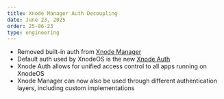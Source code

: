 ```yaml
---
title: Xnode Manager Auth Decoupling
date: June 23, 2025
order: 25-06-23
type: engineering
---
```


- Removed built-in auth from [Xnode Manager](https://github.com/Openmesh-Network/xnode-manager)
- Default auth used by XnodeOS is the new [Xnode Auth](https://github.com/Openmesh-Network/xnode-auth)
- Xnode Auth allows for unified access control to all apps running on XnodeOS
- Xnode Manager can now also be used through different authentication layers, including custom implementations
